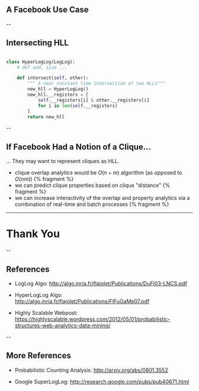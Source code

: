 ## A Facebook Use Case

--

## Intersecting HLL

```python

class HyperLogLog(LogLog):
    # def add, size ...

    def intersect(self, other):
        """ A near constant time intersection of two HLLs"""
        new_hll = HyperLogLog()
        new_hll.__registers = [
            self.__registers[i] & other.__registers[i]
            for i in len(self.__registers)
        ]
        return new_hll
```

--

## If Facebook Had a Notion of a Clique...

... They may want to represent cliques as HLL.

- clique overlap analytics would be $O(n + m)$ algorithm
  (as opposed to $O(nm)$) {% fragment %}
- we can predict clique properties based on clique "distance" {% fragment %}
- we can increase interactivity of the overlap and property analytics via a
  combination of real-time and batch processes {% fragment %}

---

# Thank You

--

## References

- LogLog Algo: http://algo.inria.fr/flajolet/Publications/DuFl03-LNCS.pdf

- HyperLogLog Algo: http://algo.inria.fr/flajolet/Publications/FlFuGaMe07.pdf

- Highly Scalable Webpost: https://highlyscalable.wordpress.com/2012/05/01/probabilistic-structures-web-analytics-data-mining/

--

## More References

- Probabilistic Counting Analysis: http://arxiv.org/abs/0801.3552

- Google SuperLogLog: http://research.google.com/pubs/pub40671.html